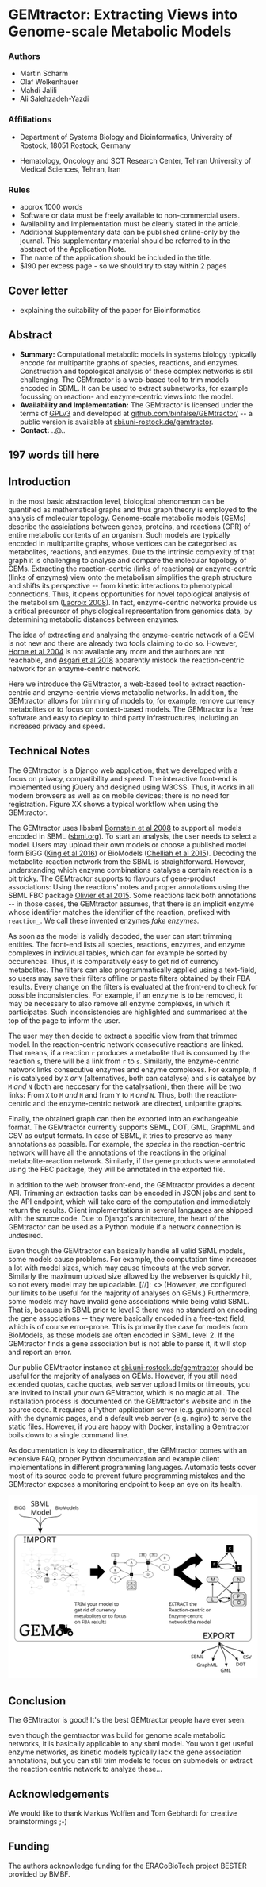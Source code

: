 # GEMtractor: Extracting Views into Genome-scale Metabolic Models

### Authors
* Martin Scharm
* Olaf Wolkenhauer
* Mahdi Jalili
* Ali Salehzadeh-Yazdi

### Affiliations
* Department of Systems Biology and Bioinformatics, University of Rostock, 18051 Rostock, Germany

* Hematology, Oncology and SCT Research Center, Tehran University of Medical Sciences, Tehran, Iran

### Rules

* approx 1000 words
* Software or data must be freely available to non-commercial users. 
* Availability and Implementation must be clearly stated in the article.
* Additional Supplementary data can be published online-only by the journal. This supplementary material should be referred to in the abstract of the Application Note.
* The name of the application should be included in the title.
* $190 per excess page - so we should try to stay within 2 pages

## Cover letter
* explaining the suitability of the paper for Bioinformatics

## Abstract
* **Summary:** Computational metabolic models in systems biology typically encode for multipartite graphs of species, reactions, and enzymes.
Construction and topological analysis of these complex networks is still challenging.
The GEMtractor is a web-based tool to trim models encoded in SBML.
It can be used to extract subnetworks, for example focussing on reaction- and enzyme-centric views into the model.
* **Availability and Implementation:** The GEMtractor is licensed under the terms of [GPLv3](https://www.gnu.org/licenses/gpl-3.0.en.html) and developed at [github.com/binfalse/GEMtractor/](https://github.com/binfalse/GEMtractor/) -- a public version is available at [sbi.uni-rostock.de/gemtractor](https://www.sbi.uni-rostock.de/gemtractor).
* **Contact:** ..@..


## 197 words till here

## Introduction
In the most basic abstraction level, biological phenomenon can be quantified as mathematical graphs and thus graph theory is employed to the analysis of molecular topology.
Genome-scale metabolic models (GEMs) describe the assiciations between genes, proteins, and reactions (GPR) of entire metabolic contents of an organism.
Such models are typically encoded in multipartite graphs, whose vertices can be categorised as metabolites, reactions, and enzymes.
Due to the intrinsic complexity of that graph it is challenging to analyse and compare the molecular topology of GEMs.
Extracting the reaction-centric (links of reactions) or enzyme-centric (links of enzymes) view onto the metabolism simplifies the graph structure and shifts its perspective -- from kinetic interactions to phenotypical connections.
Thus, it opens opportunities for novel topological analysis of the metabolism ([Lacroix 2008](https://ieeexplore.ieee.org/document/4585358)).
In fact, enzyme-centric networks provide us a critical precursor of physiological representation from genomics data, by determining metabolic distances between enzymes.

The idea of extracting and analysing the enzyme-centric network of a GEM is not new and there are already two tools claiming to do so.
However, [Horne et al 2004](https://academic.oup.com/bioinformatics/article/20/13/2050/241978) is not available any more and the authors are not reachable, and [Asgari et al 2018](https://www.ingentaconnect.com/contentone/ben/cbio/2018/00000013/00000001/art00015) apparently mistook the reaction-centric network for an enzyme-centric network.

Here we introduce the GEMtractor, a web-based tool to extract reaction-centric and enzyme-centric views metabolic networks.
In addition, the GEMtractor allows for trimming of models to, for example, remove currency metabolites or to focus on context-based models.
The GEMtractor is a free software and easy to deploy to third party infrastructures, including an increased privacy and speed.

## Technical Notes
The GEMtractor is a Django web application, that we developed with a focus on privacy, compatibility and speed.
The interactive front-end is implemented using jQuery and designed using W3CSS.
Thus, it works in all modern browsers as well as on mobile devices; there is no need for registration.
Figure XX shows a typical workflow when using the GEMtractor.

The GEMtractor uses libsbml [Bornstein et al 2008](https://www.ncbi.nlm.nih.gov/pubmed/18252737) to support all models encoded in SBML ([sbml.org](http://sbml.org/Main_Page)).
To start an analysis, the user needs to select a model. Users may upload their own models or choose a published model form BiGG ([King et al 2016](https://academic.oup.com/nar/article/44/D1/D515/2502593)) or BioModels ([Chelliah et al 2015](https://nar.oxfordjournals.org/content/early/2014/11/20/nar.gku1181)).
Decoding the metabolite-reaction network from the SBML is straightforward.
However, understanding which enzyme combinations catalyse a certain reaction is a bit tricky.
The GEMtractor supports to flavours of gene-product associations: Using the reactions' notes and proper annotations using the SBML FBC package [Olivier et al 2015](https://co.mbine.org/specifications/sbml.level-3.version-1.fbc.version-2.release-1).
Some reactions lack both annotations -- in those cases, the GEMtractor assumes, that there is an implicit enzyme whose identifier matches the identifier of the reaction, prefixed with `reaction_`.
We call these invented enzymes *fake enzymes.*

As soon as the model is validly decoded, the user can start trimming entities.
The front-end lists all species, reactions, enzymes, and enzyme complexes in individual tables, which can for example be sorted by occurences.
Thus, it is comparatively easy to get rid of currency metabolites.
The filters can also programmatically applied using a text-field, so users may save their filters offline or paste filters obtained by their FBA results.
Every change on the filters is evaluated at the front-end to check for possible inconsistencies.
For example, if an enzyme is to be removed, it may be necessary to also remove all enzyme complexes, in which it participates.
Such inconsistencies are highlighted and summarised at the top of the page to inform the user.

The user may then decide to extract a specific view from that trimmed model.
In the reaction-centric network consecutive reactions are linked.
That means, if a reaction `r` produces a metabolite that is consumed by the reaction `s`, there will be a link from `r` to `s`.
Similarly, the enzyme-centric network links consecutive enzymes and enzyme complexes.
For example, if `r` is catalysed by `X` *or* `Y` (alternatives, both can catalyse) and `s` is catalyse by `M` *and* `N` (both are neccesary for the catalysation), then there will be two links: From `X` to `M` *and* `N` and from `Y` to `M` *and* `N`.
Thus, both the reaction-centric and the enzyme-centric network are directed, unipartite graphs.

Finally, the obtained graph can then be exported into an exchangeable format.
The GEMtractor currently supports SBML, DOT, GML, GraphML and CSV as output formats.
In case of SBML, it tries to preserve as many annotations as possible.
For example, the *species* in the reaction-centric network will have all the annotations of the reactions in the original metabolite-reaction network.
Similarly, if the gene products were annotated using the FBC package, they will be annotated in the exported file.

In addition to the web browser front-end, the GEMtractor provides a decent API.
Trimming an extraction tasks can be encoded in JSON jobs and sent to the API endpoint, which will take care of the computation and immediately return the results.
Client implementations in several languages are shipped with the source code.
Due to Django's architecture, the heart of the GEMtractor can be used as a Python module if a network connection is undesired.

Even though the GEMtractor can basically handle all valid SBML models, some models cause problems.
For example, the computation time increases a lot with model sizes, which may cause timeouts at the web server.
Similarly the maximum upload size allowed by the webserver is quickly hit, so not every model may be uploadable.
[//]: <> (However, we configured our limits to be useful for the majority of analyses on GEMs.)
Furthermore, some models may have invalid gene associations while being valid SBML.
That is, because in SBML prior to level 3 there was no standard on encoding the gene associations -- they were basically encoded in a free-text field, which is of course error-prone.
This is primarily the case for models from BioModels, as those models are often encoded in SBML level 2.
If the GEMtractor finds a gene association but is not able to parse it, it will stop and report an error.

Our public GEMtractor instance at [sbi.uni-rostock.de/gemtractor](https://www.sbi.uni-rostock.de/gemtractor) should be useful for the majority of analyses on GEMs.
However, if you still need extended quotas, cache quotas, web server upload limits or timeouts, you are invited to install your own GEMtractor, which is no magic at all.
The installation process is documented on the GEMtractor's website and in the source code.
It requires a Python application server (e.g. gunicorn) to deal with the dynamic pages, and a default web server (e.g. nginx) to serve the static files.
However, if you are happy with Docker, installing a Gemtractor boils down to a single command line.


As documentation is key to dissemination, the GEMtractor comes with an extensive FAQ, proper Python documentation and example client implementations in different programming languages.
Automatic tests cover most of its source code to prevent future programming mistakes and the GEMtractor exposes a monitoring endpoint to keep an eye on its health.


![workflow](fig.svg)


## Conclusion

The GEMtractor is good!
It's the best GEMtractor people have ever seen.

even though the gemtractor was build for genome scale metabolic networks, it is basically applicable to any sbml model. You won't get useful enzyme networks, as kinetic models typically lack the gene association annotations, but you can still trim models to focus on submodels or extract the reaction centric network to analyze these...

## Acknowledgements

We would like to thank Markus Wolfien and Tom Gebhardt for creative brainstormings ;-)

## Funding
The authors acknowledge funding for the ERACoBioTech project BESTER provided by BMBF.



